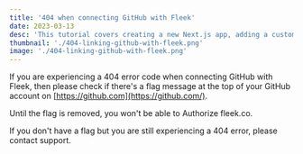 ```yaml
---
title: '404 when connecting GitHub with Fleek'
date: 2023-03-13
desc: 'This tutorial covers creating a new Next.js app, adding a custom domain, and optimizing your next.config.js file.'
thumbnail: './404-linking-github-with-fleek.png'
image: './404-linking-github-with-fleek.png'
---
```


If you are experiencing a 404 error code when connecting GitHub with Fleek, then please check if there's a flag message at the top of your GitHub account on [https://github.com](https://github.com/).

Until the flag is removed, you won't be able to Authorize fleek.co.

If you don't have a flag but you are still experiencing a 404 error, please contact support.
